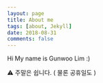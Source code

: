 ```yaml
---
layout: page
title: About me
tags: [about, Jekyll]
date: 2018-08-31
comments: false
---
```

 
Hi My name is Gunwoo Lim :)

⚠️ 주말은 쉽니다. ( 물론 공휴일도 )
